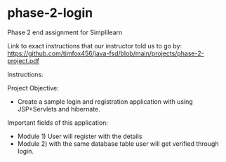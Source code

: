 # phase-2-login
Phase 2 end assignment for Simplilearn


Link to exact instructions that our instructor told us to go by: https://github.com/timfox456/java-fsd/blob/main/projects/phase-2-project.pdf

Instructions:

Project Objective:
- Create a sample login and registration application with using JSP+Servlets and hibernate.

Important fields of this application:

- Module 1) User will register with the details
- Module 2) with the same database table user will get verified through login.
